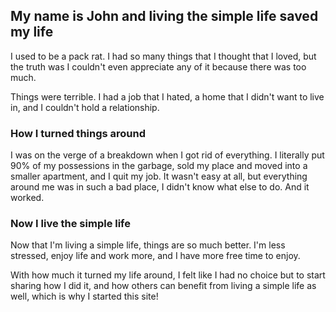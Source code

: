 ## My name is John and living the simple life saved my life

I used to be a pack rat. I had so many things that I thought that I loved, but the truth was I couldn't even appreciate any of it because there was too much.

Things were terrible. I had a job that I hated, a home that I didn't want to live in, and I couldn't hold a relationship.

### How I turned things around

I was on the verge of a breakdown when I got rid of everything. I literally put 90% of my possessions in the garbage, sold my place and moved into a smaller apartment, and I quit my job.
It wasn't easy at all, but everything around me was in such a bad place, I didn't know what else to do. And it worked.

### Now I live the simple life

Now that I'm living a simple life, things are so much better. I'm less stressed, enjoy life and work more, and I have more free time to enjoy.

With how much it turned my life around, I felt like I had no choice but to start sharing how I did it, and how others can benefit from living a simple life as well, which is why I started this site!

